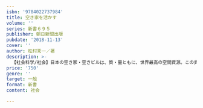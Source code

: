 ```yaml
---
isbn: '9784022737984'
title: 空き家を活かす
volume: ''
series: 新書６９５
publisher: 朝日新聞出版
pubdate: '2018-11-13'
cover: ''
author: 松村秀一／著
description: >-
  【社会科学/社会】日本の空き家・空きビルは、質・量ともに、世界最高の空間資源。この貴重な資源（ストック）を、われわれはどう活していけばいいのか？　全国各地の八つの事例などを通して、人口減少社会の中に希望を見出す未来志向の方策を提示する。
price: '750'
genre: ''
target: 一般
format: 新書
content: 社会

---
```

